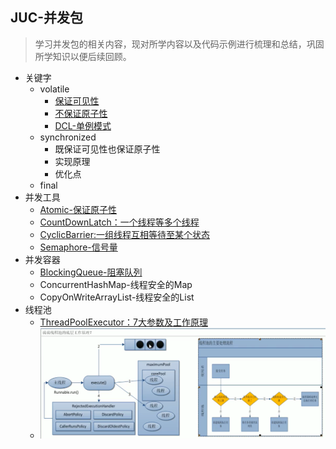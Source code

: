 ## JUC-并发包
> 学习并发包的相关内容，现对所学内容以及代码示例进行梳理和总结，巩固所学知识以便后续回顾。
>
* 关键字
    * volatile
        * [保证可见性](./src/main/java/pers/liangshan/demos/juc/VolatileDemo.java)
        * [不保证原子性](./src/main/java/pers/liangshan/demos/juc/VolatileDemo.java)
        * [DCL-单例模式](./src/main/java/pers/liangshan/demos/juc/SingletonDCLDemo.java) 
    * synchronized
        * 既保证可见性也保证原子性
        * 实现原理
        * 优化点
    * final
* 并发工具
    * [Atomic-保证原子性](./src/main/java/pers/liangshan/demos/juc/VolatileDemo.java)
    * [CountDownLatch：一个线程等多个线程](./src/main/java/pers/liangshan/demos/juc/CountDownLatchDemo.java)
    * [CyclicBarrier:一组线程互相等待至某个状态](./src/main/java/pers/liangshan/demos/juc/CyclicBarrierDemo.java)
    * [Semaphore-信号量](./src/main/java/pers/liangshan/demos/juc/SemaphoreDemo.java)
* 并发容器
    * [BlockingQueue-阻塞队列](./doc/BlockingQueue.MD)
    * ConcurrentHashMap-线程安全的Map
    * CopyOnWriteArrayList-线程安全的List
* 线程池
    * [ThreadPoolExecutor：7大参数及工作原理](./doc/ThreadPoolExecutor.md)
    * ![工作原理](./pic/ThreadPoolExecutor.png)